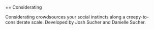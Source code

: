 == Considerating

Considerating crowdsources your social instincts along a creepy-to-considerate scale. Developed by Josh Sucher and Danielle Sucher.